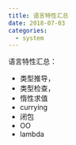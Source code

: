 ```yaml
---
title: 语言特性汇总
date: 2018-07-03
categories:
  - system
---
```




语言特性汇总：

* 类型推导，
* 类型检查，
* 惰性求值
* currying
* 闭包
* OO
* lambda